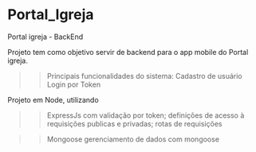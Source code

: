 # Portal_Igreja
Portal igreja - BackEnd

Projeto tem como objetivo servir de backend para o app mobile do Portal igreja.

>> Principais funcionalidades do sistema:
      Cadastro de usuário
      Login por Token
  

Projeto em Node, utilizando 

>> ExpressJs 
      com validação por token; definições de acesso à requisições publicas e privadas; rotas de requisições
      
>> Mongoose
      gerenciamento de dados com mongoose

